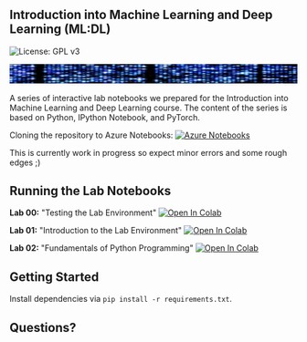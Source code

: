 ## Introduction into Machine Learning and Deep Learning (ML:DL)

![License: GPL v3](https://img.shields.io/badge/License-GPLv3-blue.svg)

![Course Banner](https://github.com/GitiHubi/courseAIML/blob/master/banner.png)

A series of interactive lab notebooks we prepared for the Introduction into Machine Learning and Deep Learning course. The content of the series is based on Python, IPython Notebook, and PyTorch.

Cloning the repository to Azure Notebooks: [![Azure Notebooks](https://notebooks.azure.com/launch.png)](https://notebooks.azure.com/import/gh/GitiHubi/courseMLDL)

This is currently work in progress so expect minor errors and some rough edges ;)

## Running the Lab Notebooks

**Lab 00:** "Testing the Lab Environment" [![Open In Colab](https://colab.research.google.com/assets/colab-badge.svg)](https://colab.research.google.com/github/GitiHubi/courseMLDL/blob/master/lab_01/mldl_lab_00.ipynb)

**Lab 01:** "Introduction to the Lab Environment" [![Open In Colab](https://colab.research.google.com/assets/colab-badge.svg)](https://colab.research.google.com/github/GitiHubi/courseMLDL/blob/master/lab_01/mldl_colab_01.ipynb)

**Lab 02:** "Fundamentals of Python Programming" [![Open In Colab](https://colab.research.google.com/assets/colab-badge.svg)](https://colab.research.google.com/github/GitiHubi/courseMLDL/blob/master/lab_02/mldl_colab_02.ipynb)

## Getting Started

Install dependencies via `pip install -r requirements.txt`.

## Questions?
